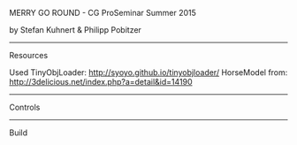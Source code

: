 MERRY GO ROUND - CG ProSeminar Summer 2015

by Stefan Kuhnert & Philipp Pobitzer

------------------
Resources

Used TinyObjLoader: http://syoyo.github.io/tinyobjloader/
HorseModel from: http://3delicious.net/index.php?a=detail&id=14190

------------------
Controls







------------------
Build



